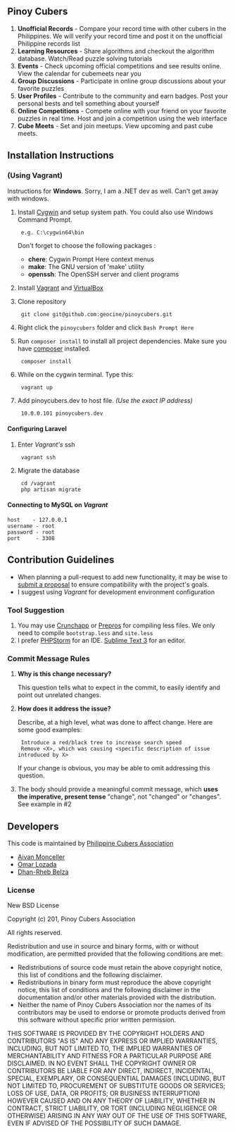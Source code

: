 ## Pinoy Cubers

1. **Unofficial Records** - Compare your record time with other cubers in the Philippines. We will verify your record time and post it on the unofficial Philippine records list
2. **Learning Resources** - Share algorithms and checkout the algorithm database. Watch/Read puzzle solving tutorials
3. **Events** - Check upcoming official competitions and see results online. View the calendar for cubemeets near you
4. **Group Discussions** - Participate in online group discussions about your favorite puzzles
5. **User Profiles** - Contribute to the community and earn badges. Post your personal bests and tell something about yourself
6. **Online Competitions** - Compete online with your friend on your favorite puzzles in real time. Host and join a competition using the web interface
7.  **Cube Meets** - Set and join meetups. View upcoming and past cube meets.

## Installation Instructions

### (Using Vagrant)

Instructions for **Windows**. Sorry, I am a .NET dev as well. Can't get away with windows.

1. Install [Cygwin](http://www.cygwin.com/) and setup system path. You could also use Windows Command Prompt.

		e.g. C:\cygwin64\bin
	
	Don't forget to choose the following packages :
	
	- **chere**: Cygwin Prompt Here context menus
	- **make**: The GNU version of 'make' utility
	- **openssh**: The OpenSSH server and client programs

2. Install [Vagrant](http://www.vagrantup.com/downloads.html) and [VirtualBox](https://www.virtualbox.org/wiki/Downloads)
3. Clone repository
 
		git clone git@github.com:geocine/pinoycubers.git

4. Right click the `pinoycubers` folder and click `Bash Prompt Here`
5. Run `composer install` to install all project dependencies. Make sure you have [composer](https://getcomposer.org/download/) installed.

		composer install

6. While on the cygwin terminal. Type this:

		vagrant up

7. Add pinoycubers.dev to host file. *(Use the exact IP address)*
		
		10.0.0.101 pinoycubers.dev

#### Configuring Laravel

1. Enter *Vagrant's* ssh

		vagrant ssh	

2. Migrate the database
		
		cd /vagrant
		php artisan migrate
 
#### Connecting to MySQL on *Vagrant*
	
	host 	- 127.0.0.1
	username - root
	password - root
	port	 - 3308


## Contribution Guidelines

 - When planning a pull-request to add new functionality, it may be wise to [submit a proposal](https://github.com/geocine/pinoycubers/issues/new) to ensure compatibility with the project's goals.
 - I suggest using *Vagrant* for development environment configuration

### Tool Suggestion

1. You may use [Crunchapp](http:http://crunchapp.net/) or [Prepros](http://alphapixels.com/prepros/) for compiling less files. We only need to compile `bootstrap.less` and `site.less`
2. I prefer [PHPStorm](http://www.jetbrains.com/phpstorm/) for an IDE. [Sublime Text 3](http://www.sublimetext.com/3) for an editor.

### Commit Message Rules

1. **Why is this change necessary?**

	This question tells what to expect in the commit, to easily identify and point out unrelated changes.

2. **How does it address the issue?**

	Describe, at a high level, what was done to affect change. Here are some good examples:
	
		Introduce a red/black tree to increase search speed 
		Remove <X>, which was causing <specific description of issue introduced by X>
		
	If your change is obvious, you may be able to omit addressing this question.

3. The body should provide a meaningful commit message, which **uses the imperative, present tense** "change", not "changed" or "changes". See example in #2


## Developers

This code is maintained by [Philippine Cubers Association](https://facebook.com/PhilippineCubersAssociation/)

- [Aivan Monceller](https://github.com/geocine)
- [Omar Lozada](https://github.com/lozadaOmr)
- [Dhan-Rheb Belza](https://github.com/drfb)


### License

New BSD License

Copyright (c) 201, Pinoy Cubers Association

All rights reserved. 

Redistribution and use in source and binary forms, with or without modification, are permitted provided that the following conditions are met: 

- Redistributions of source code must retain the above copyright notice, this list of conditions and the following disclaimer.
- Redistributions in binary form must reproduce the above copyright notice, this list of conditions and the following disclaimer in the documentation and/or other materials provided with the distribution.
- Neither the name of Pinoy Cubers Association nor the names of its contributors may be used to endorse or promote products derived from this software without specific prior written permission.

THIS SOFTWARE IS PROVIDED BY THE COPYRIGHT HOLDERS AND CONTRIBUTORS "AS IS" AND ANY EXPRESS OR IMPLIED WARRANTIES, INCLUDING, BUT NOT LIMITED TO, THE IMPLIED WARRANTIES OF MERCHANTABILITY AND FITNESS FOR A PARTICULAR PURPOSE ARE DISCLAIMED. IN NO EVENT SHALL THE COPYRIGHT OWNER OR CONTRIBUTORS BE LIABLE FOR ANY DIRECT, INDIRECT, INCIDENTAL, SPECIAL, EXEMPLARY, OR CONSEQUENTIAL DAMAGES (INCLUDING, BUT NOT LIMITED TO, PROCUREMENT OF SUBSTITUTE GOODS OR SERVICES; LOSS OF USE, DATA, OR PROFITS; OR BUSINESS INTERRUPTION) HOWEVER CAUSED AND ON ANY THEORY OF LIABILITY, WHETHER IN CONTRACT, STRICT LIABILITY, OR TORT (INCLUDING NEGLIGENCE OR OTHERWISE) ARISING IN ANY WAY OUT OF THE USE OF THIS SOFTWARE, EVEN IF ADVISED OF THE POSSIBILITY OF SUCH DAMAGE.
